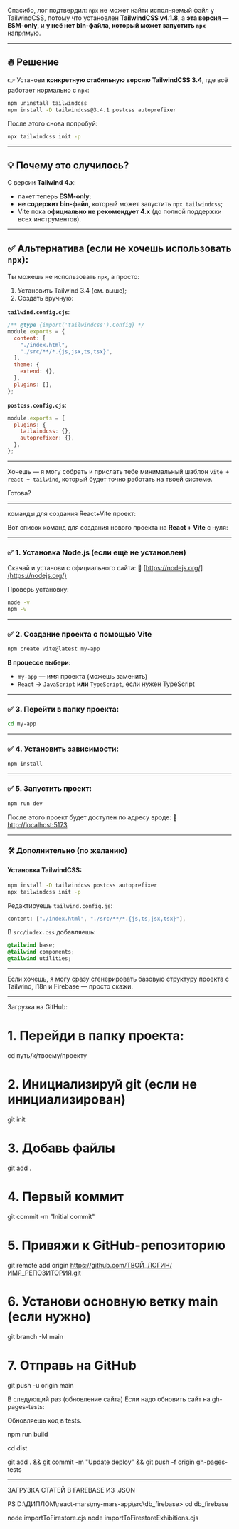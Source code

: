 Спасибо, лог подтвердил: `npx` не может найти исполняемый файл у TailwindCSS, потому что установлен **TailwindCSS v4.1.8**, а **эта версия — ESM-only**, и **у неё нет bin-файла, который может запустить `npx`** напрямую.

---

## 🔥 Решение

👉 Установи **конкретную стабильную версию TailwindCSS 3.4**, где всё работает нормально с `npx`:

```bash
npm uninstall tailwindcss
npm install -D tailwindcss@3.4.1 postcss autoprefixer
```

После этого снова попробуй:

```bash
npx tailwindcss init -p
```

---

## 💡 Почему это случилось?

С версии **Tailwind 4.x**:

* пакет теперь **ESM-only**;
* **не содержит bin-файл**, который может запустить `npx tailwindcss`;
* Vite пока **официально не рекомендует 4.x** (до полной поддержки всех инструментов).

---

## ✅ Альтернатива (если не хочешь использовать `npx`):

Ты можешь не использовать `npx`, а просто:

1. Установить Tailwind 3.4 (см. выше);
2. Создать вручную:

**`tailwind.config.cjs`**:

```js
/** @type {import('tailwindcss').Config} */
module.exports = {
  content: [
    "./index.html",
    "./src/**/*.{js,jsx,ts,tsx}",
  ],
  theme: {
    extend: {},
  },
  plugins: [],
};
```

**`postcss.config.cjs`**:

```js
module.exports = {
  plugins: {
    tailwindcss: {},
    autoprefixer: {},
  },
};
```

---

Хочешь — я могу собрать и прислать тебе минимальный шаблон `vite + react + tailwind`, который будет точно работать на твоей системе.

Готова?
 
 ------------------------------------------------------------------------------------------------------------------------------------



 команды для создания React+Vite проект:

Вот список команд для создания нового проекта на **React + Vite** с нуля:

---

### ✅ 1. Установка Node.js (если ещё не установлен)

Скачай и установи с официального сайта:
🔗 [https://nodejs.org/](https://nodejs.org/)

Проверь установку:

```bash
node -v
npm -v
```

---

### ✅ 2. Создание проекта с помощью Vite

```bash
npm create vite@latest my-app
```

**В процессе выбери:**

* `my-app` — имя проекта (можешь заменить)
* `React` → `JavaScript` **или** `TypeScript`, если нужен TypeScript

---

### ✅ 3. Перейти в папку проекта:

```bash
cd my-app
```

---

### ✅ 4. Установить зависимости:

```bash
npm install
```

---

### ✅ 5. Запустить проект:

```bash
npm run dev
```

После этого проект будет доступен по адресу вроде:
📍 [http://localhost:5173](http://localhost:5173)

---

### 🛠 Дополнительно (по желанию)

#### Установка TailwindCSS:

```bash
npm install -D tailwindcss postcss autoprefixer
npx tailwindcss init -p
```

Редактируешь `tailwind.config.js`:

```js
content: ["./index.html", "./src/**/*.{js,ts,jsx,tsx}"],
```

В `src/index.css` добавляешь:

```css
@tailwind base;
@tailwind components;
@tailwind utilities;
```

---

Если хочешь, я могу сразу сгенерировать базовую структуру проекта с Tailwind, i18n и Firebase — просто скажи.


------------------------------------------------------------------------------------------------------------------------------------------------------------------------------------

Загрузка на GitHub:
# 1. Перейди в папку проекта:
cd путь/к/твоему/проекту

# 2. Инициализируй git (если не инициализирован)
git init

# 3. Добавь файлы
git add .

# 4. Первый коммит
git commit -m "Initial commit"

# 5. Привяжи к GitHub-репозиторию
git remote add origin https://github.com/ТВОЙ_ЛОГИН/ИМЯ_РЕПОЗИТОРИЯ.git

# 6. Установи основную ветку main (если нужно)
git branch -M main

# 7. Отправь на GitHub
git push -u origin main



В следующий раз (обновление сайта)
Если надо обновить сайт на gh-pages-tests:

Обновляешь код в tests.

npm run build

cd dist

git add . && git commit -m "Update deploy" && git push -f origin gh-pages-tests

----------------------------------------------------------------------------------------------
ЗАГРУЗКА СТАТЕЙ В FAREBASE ИЗ .JSON

PS D:\ДИПЛОМ\react-mars\my-mars-app\src\db_firebase> cd db_firebase             

node importToFirestore.cjs 
node importToFirestoreExhibitions.cjs